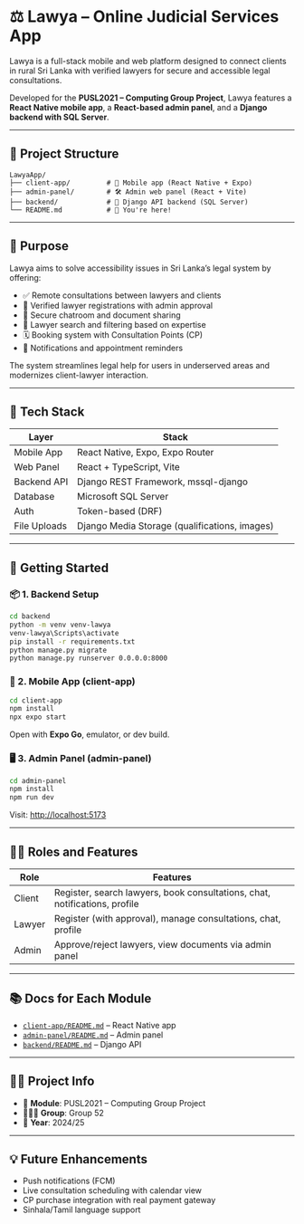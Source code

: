 # ⚖️ Lawya – Online Judicial Services App

Lawya is a full-stack mobile and web platform designed to connect clients in rural Sri Lanka with verified lawyers for secure and accessible legal consultations.

Developed for the **PUSL2021 – Computing Group Project**, Lawya features a **React Native mobile app**, a **React-based admin panel**, and a **Django backend with SQL Server**.

---

## 🧩 Project Structure

```
LawyaApp/
├── client-app/         # 📱 Mobile app (React Native + Expo)
├── admin-panel/        # 🛠️ Admin web panel (React + Vite)
├── backend/            # 🧠 Django API backend (SQL Server)
└── README.md           # 📄 You're here!
```

---

## 🎯 Purpose

Lawya aims to solve accessibility issues in Sri Lanka’s legal system by offering:

- ✅ Remote consultations between lawyers and clients
- 🔐 Verified lawyer registrations with admin approval
- 💬 Secure chatroom and document sharing
- 🧠 Lawyer search and filtering based on expertise
- 🗓️ Booking system with Consultation Points (CP)
- 🔔 Notifications and appointment reminders

The system streamlines legal help for users in underserved areas and modernizes client-lawyer interaction.

---

## 🧰 Tech Stack

| Layer        | Stack                                           |
|--------------|-------------------------------------------------|
| Mobile App   | React Native, Expo, Expo Router                 |
| Web Panel    | React + TypeScript, Vite                        |
| Backend API  | Django REST Framework, mssql-django             |
| Database     | Microsoft SQL Server                            |
| Auth         | Token-based (DRF)                               |
| File Uploads | Django Media Storage (qualifications, images)   |

---

## 🚀 Getting Started

### 📦 1. Backend Setup

```bash
cd backend
python -m venv venv-lawya
venv-lawya\Scripts\activate
pip install -r requirements.txt
python manage.py migrate
python manage.py runserver 0.0.0.0:8000
```

### 📱 2. Mobile App (client-app)

```bash
cd client-app
npm install
npx expo start
```

Open with **Expo Go**, emulator, or dev build.

### 🖥️ 3. Admin Panel (admin-panel)

```bash
cd admin-panel
npm install
npm run dev
```

Visit: [http://localhost:5173](http://localhost:5173)

---

## 🧑‍⚖️ Roles and Features

| Role     | Features                                                                 |
|----------|--------------------------------------------------------------------------|
| Client   | Register, search lawyers, book consultations, chat, notifications, profile |
| Lawyer   | Register (with approval), manage consultations, chat, profile             |
| Admin    | Approve/reject lawyers, view documents via admin panel                    |

---

## 📚 Docs for Each Module

- [`client-app/README.md`](./client-app/README.md) – React Native app
- [`admin-panel/README.md`](./admin-panel/README.md) – Admin panel
- [`backend/README.md`](./backend/README.md) – Django API

---

## 👨‍🎓 Project Info

- 📘 **Module**: PUSL2021 – Computing Group Project  
- 🧑‍🤝‍🧑 **Group**: Group 52
- 🔖 **Year**: 2024/25

---

## 💡 Future Enhancements

- Push notifications (FCM)
- Live consultation scheduling with calendar view
- CP purchase integration with real payment gateway
- Sinhala/Tamil language support